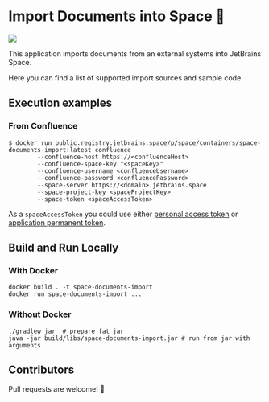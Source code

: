 # Import Documents into Space 🚀
![](https://jb.gg/badges/incubator-flat-square.svg)

This application imports documents from an external systems into JetBrains Space.

Here you can find a list of supported import sources and sample code.

## Execution examples

### From Confluence
```
$ docker run public.registry.jetbrains.space/p/space/containers/space-documents-import:latest confluence
        --confluence-host https://<confluenceHost>
        --confluence-space-key "<spaceKey>" 
        --confluence-username <confluenceUsername> 
        --confluence-password <confluencePassword> 
        --space-server https://<domain>.jetbrains.space  
        --space-project-key <spaceProjectKey> 
        --space-token <spaceAccessToken>
```

As a `spaceAccessToken` you could use either [personal access token](https://www.jetbrains.com/help/space/personal-tokens.html) or [application permanent token](https://www.jetbrains.com/help/space/authorize-with-permanent-token.html).

## Build and Run Locally

### With Docker
```
docker build . -t space-documents-import
docker run space-documents-import ...
```

### Without Docker
```
./gradlew jar  # prepare fat jar
java -jar build/libs/space-documents-import.jar # run from jar with arguments
```

## Contributors

Pull requests are welcome! 🙌
